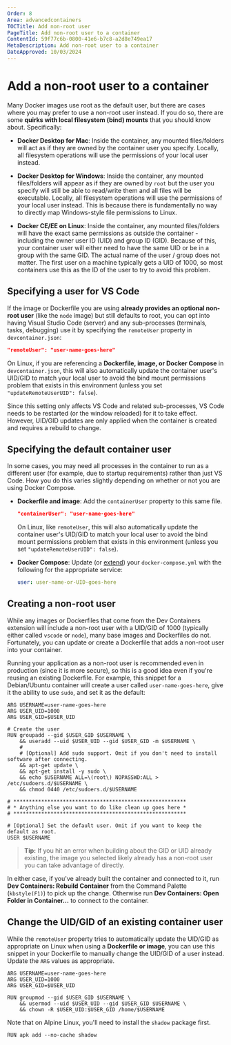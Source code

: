 ```yaml
---
Order: 8
Area: advancedcontainers
TOCTitle: Add non-root user
PageTitle: Add non-root user to a container
ContentId: 59f77c6b-0800-41e6-b7c8-a2d8e749ea17
MetaDescription: Add non-root user to a container
DateApproved: 10/03/2024
---
```


# Add a non-root user to a container

Many Docker images use root as the default user, but there are cases where you
may prefer to use a non-root user instead. If you do so, there are some **quirks
with local filesystem (bind) mounts** that you should know about. Specifically:

-   **Docker Desktop for Mac**: Inside the container, any mounted files/folders
    will act as if they are owned by the container user you specify. Locally,
    all filesystem operations will use the permissions of your local user
    instead.

-   **Docker Desktop for Windows**: Inside the container, any mounted
    files/folders will appear as if they are owned by `root` but the user you
    specify will still be able to read/write them and all files will be
    executable. Locally, all filesystem operations will use the permissions of
    your local user instead. This is because there is fundamentally no way to
    directly map Windows-style file permissions to Linux.

-   **Docker CE/EE on Linux**: Inside the container, any mounted files/folders
    will have the exact same permissions as outside the container - including
    the owner user ID (UID) and group ID (GID). Because of this, your container
    user will either need to have the same UID or be in a group with the same
    GID. The actual name of the user / group does not matter. The first user on
    a machine typically gets a UID of 1000, so most containers use this as the
    ID of the user to try to avoid this problem.

## Specifying a user for VS Code

If the image or Dockerfile you are using **already provides an optional non-root
user** (like the `node` image) but still defaults to root, you can opt into
having Visual Studio Code (server) and any sub-processes (terminals, tasks,
debugging) use it by specifying the `remoteUser` property in
`devcontainer.json`:

```json
"remoteUser": "user-name-goes-here"
```

On Linux, if you are referencing a **Dockerfile, image, or Docker Compose** in
`devcontainer.json`, this will also automatically update the container user's
UID/GID to match your local user to avoid the bind mount permissions problem
that exists in this environment (unless you set `"updateRemoteUserUID": false`).

Since this setting only affects VS Code and related sub-processes, VS Code needs
to be restarted (or the window reloaded) for it to take effect. However, UID/GID
updates are only applied when the container is created and requires a rebuild to
change.

## Specifying the default container user

In some cases, you may need all processes in the container to run as a different
user (for example, due to startup requirements) rather than just VS Code. How
you do this varies slightly depending on whether or not you are using Docker
Compose.

-   **Dockerfile and image**: Add the `containerUser` property to this same
    file.

    ```json
    "containerUser": "user-name-goes-here"
    ```

    On Linux, like `remoteUser`, this will also automatically update the
    container user's UID/GID to match your local user to avoid the bind mount
    permissions problem that exists in this environment (unless you set
    `"updateRemoteUserUID": false`).

-   **Docker Compose**: Update (or
    [extend](/docs/devcontainers/create-dev-container.md#extend-your-docker-compose-file-for-development))
    your `docker-compose.yml` with the following for the appropriate service:

    ```yaml
    user: user-name-or-UID-goes-here
    ```

## Creating a non-root user

While any images or Dockerfiles that come from the Dev Containers extension will
include a non-root user with a UID/GID of 1000 (typically either called `vscode`
or `node`), many base images and Dockerfiles do not. Fortunately, you can update
or create a Dockerfile that adds a non-root user into your container.

Running your application as a non-root user is recommended even in production
(since it is more secure), so this is a good idea even if you're reusing an
existing Dockerfile. For example, this snippet for a Debian/Ubuntu container
will create a user called `user-name-goes-here`, give it the ability to use
`sudo`, and set it as the default:

```docker
ARG USERNAME=user-name-goes-here
ARG USER_UID=1000
ARG USER_GID=$USER_UID

# Create the user
RUN groupadd --gid $USER_GID $USERNAME \
    && useradd --uid $USER_UID --gid $USER_GID -m $USERNAME \
    #
    # [Optional] Add sudo support. Omit if you don't need to install software after connecting.
    && apt-get update \
    && apt-get install -y sudo \
    && echo $USERNAME ALL=\(root\) NOPASSWD:ALL > /etc/sudoers.d/$USERNAME \
    && chmod 0440 /etc/sudoers.d/$USERNAME

# ********************************************************
# * Anything else you want to do like clean up goes here *
# ********************************************************

# [Optional] Set the default user. Omit if you want to keep the default as root.
USER $USERNAME
```

> **Tip:** If you hit an error when building about the GID or UID already
> existing, the image you selected likely already has a non-root user you can
> take advantage of directly.

In either case, if you've already built the container and connected to it, run
**Dev Containers: Rebuild Container** from the Command Palette (`kbstyle(F1)`)
to pick up the change. Otherwise run **Dev Containers: Open Folder in
Container...** to connect to the container.

## Change the UID/GID of an existing container user

While the `remoteUser` property tries to automatically update the UID/GID as
appropriate on Linux when using a **Dockerfile or image**, you can use this
snippet in your Dockerfile to manually change the UID/GID of a user instead.
Update the `ARG` values as appropriate.

```docker
ARG USERNAME=user-name-goes-here
ARG USER_UID=1000
ARG USER_GID=$USER_UID

RUN groupmod --gid $USER_GID $USERNAME \
    && usermod --uid $USER_UID --gid $USER_GID $USERNAME \
    && chown -R $USER_UID:$USER_GID /home/$USERNAME
```

Note that on Alpine Linux, you'll need to install the `shadow` package first.

```docker
RUN apk add --no-cache shadow
```
